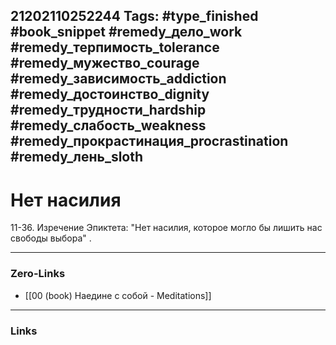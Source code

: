 21202110252244
Tags: #type_finished #book_snippet #remedy_дело_work #remedy_терпимость_tolerance #remedy_мужество_courage #remedy_зависимость_addiction #remedy_достоинство_dignity #remedy_трудности_hardship #remedy_слабость_weakness #remedy_прокрастинация_procrastination #remedy_лень_sloth
---
# Нет насилия

 11-36. Изречение Эпиктета: "Нет насилия, которое могло бы лишить нас свободы выбора"  .

---
### Zero-Links
- [[00 (book) Наедине с собой - Meditations]]
---
### Links
